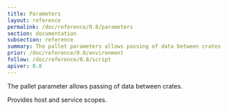 ```yaml
---
title: Parameters
layout: reference
permalink: /doc/reference/0.8/parameters
section: documentation
subsection: reference
summary: The pallet parameters allows passing of data between crates
prior: /doc/reference/0.8/environment
follow: /doc/reference/0.8/script
apiver: 0.8
---
```


The pallet parameter allows passing of data between crates.

Provides host and service scopes.
